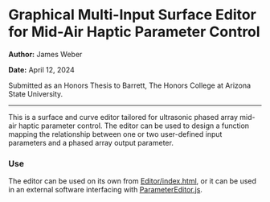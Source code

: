 # Graphical Multi-Input Surface Editor for Mid-Air Haptic Parameter Control


**Author:** James Weber

**Date:** April 12, 2024

Submitted as an Honors Thesis to Barrett, The Honors College at Arizona State University.

-------------------------------------------------

This is a surface and curve editor tailored for ultrasonic phased array mid-air haptic parameter control. The editor can be used to design a function mapping the relationship between one or two user-defined input parameters and a phased array output parameter.

### Use
The editor can be used on its own from [Editor/index.html](Editor/index.html), or it can be used in an external software interfacing with [ParameterEditor.js](ParameterEditor.js).